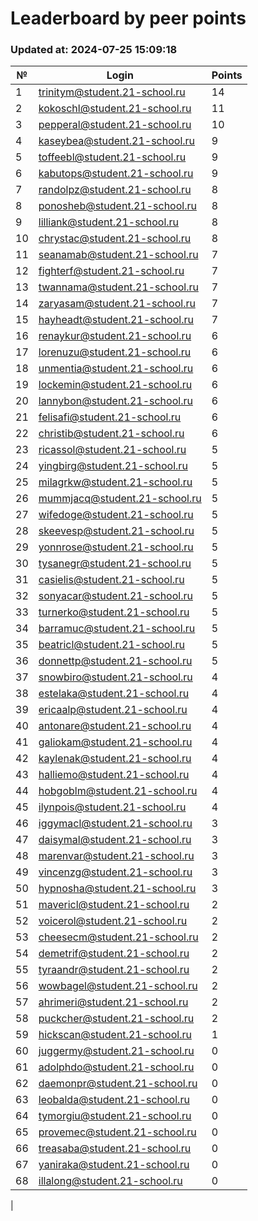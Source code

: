 # Leaderboard by peer points

### Updated at: 2024-07-25 15:09:18

| № | Login | Points |
|---|-------|--------|
|1|trinitym@student.21-school.ru|14|
|2|kokoschl@student.21-school.ru|11|
|3|pepperal@student.21-school.ru|10|
|4|kaseybea@student.21-school.ru|9|
|5|toffeebl@student.21-school.ru|9|
|6|kabutops@student.21-school.ru|9|
|7|randolpz@student.21-school.ru|8|
|8|ponosheb@student.21-school.ru|8|
|9|lilliank@student.21-school.ru|8|
|10|chrystac@student.21-school.ru|8|
|11|seanamab@student.21-school.ru|7|
|12|fighterf@student.21-school.ru|7|
|13|twannama@student.21-school.ru|7|
|14|zaryasam@student.21-school.ru|7|
|15|hayheadt@student.21-school.ru|7|
|16|renaykur@student.21-school.ru|6|
|17|lorenuzu@student.21-school.ru|6|
|18|unmentia@student.21-school.ru|6|
|19|lockemin@student.21-school.ru|6|
|20|lannybon@student.21-school.ru|6|
|21|felisafi@student.21-school.ru|6|
|22|christib@student.21-school.ru|6|
|23|ricassol@student.21-school.ru|5|
|24|yingbirg@student.21-school.ru|5|
|25|milagrkw@student.21-school.ru|5|
|26|mummjacq@student.21-school.ru|5|
|27|wifedoge@student.21-school.ru|5|
|28|skeevesp@student.21-school.ru|5|
|29|yonnrose@student.21-school.ru|5|
|30|tysanegr@student.21-school.ru|5|
|31|casielis@student.21-school.ru|5|
|32|sonyacar@student.21-school.ru|5|
|33|turnerko@student.21-school.ru|5|
|34|barramuc@student.21-school.ru|5|
|35|beatricl@student.21-school.ru|5|
|36|donnettp@student.21-school.ru|5|
|37|snowbiro@student.21-school.ru|4|
|38|estelaka@student.21-school.ru|4|
|39|ericaalp@student.21-school.ru|4|
|40|antonare@student.21-school.ru|4|
|41|galiokam@student.21-school.ru|4|
|42|kaylenak@student.21-school.ru|4|
|43|halliemo@student.21-school.ru|4|
|44|hobgoblm@student.21-school.ru|4|
|45|ilynpois@student.21-school.ru|4|
|46|iggymacl@student.21-school.ru|3|
|47|daisymal@student.21-school.ru|3|
|48|marenvar@student.21-school.ru|3|
|49|vincenzg@student.21-school.ru|3|
|50|hypnosha@student.21-school.ru|3|
|51|mavericl@student.21-school.ru|2|
|52|voicerol@student.21-school.ru|2|
|53|cheesecm@student.21-school.ru|2|
|54|demetrif@student.21-school.ru|2|
|55|tyraandr@student.21-school.ru|2|
|56|wowbagel@student.21-school.ru|2|
|57|ahrimeri@student.21-school.ru|2|
|58|puckcher@student.21-school.ru|2|
|59|hickscan@student.21-school.ru|1|
|60|juggermy@student.21-school.ru|0|
|61|adolphdo@student.21-school.ru|0|
|62|daemonpr@student.21-school.ru|0|
|63|leobalda@student.21-school.ru|0|
|64|tymorgiu@student.21-school.ru|0|
|65|provemec@student.21-school.ru|0|
|66|treasaba@student.21-school.ru|0|
|67|yaniraka@student.21-school.ru|0|
|68|illalong@student.21-school.ru|0|
|
